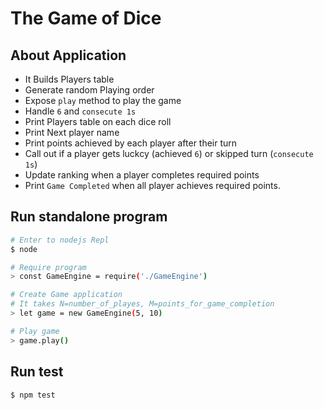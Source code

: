 # The Game of Dice

## About Application
- It Builds Players table
- Generate random Playing order
- Expose `play` method to play the game
- Handle `6` and `consecute 1s`
- Print Players table on each dice roll
- Print Next player name
- Print points achieved by each player after their turn
- Call out if a player gets luckcy (achieved `6`) or skipped turn (`consecute 1s`)
- Update ranking when a player completes required points
- Print `Game Completed` when all player achieves required points.

## Run standalone program

```sh
# Enter to nodejs Repl
$ node

# Require program
> const GameEngine = require('./GameEngine')

# Create Game application
# It takes N=number_of_playes, M=points_for_game_completion
> let game = new GameEngine(5, 10)

# Play game
> game.play()
```

## Run test

```sh
$ npm test
```

